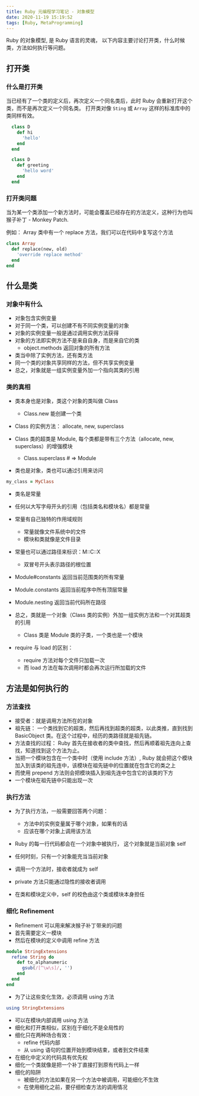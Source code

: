 ```yaml
---
title: Ruby 元编程学习笔记 - 对象模型
date: 2020-11-19 15:19:52
tags: [Ruby, MetaProgramming]
---
```


Ruby 的对象模型, 是 Ruby 语言的灵魂， 以下内容主要讨论打开类，什么时候类，方法如何执行等问题。

<!--more-->

## 打开类

### 什么是打开类

当已经有了一个类的定义后，再次定义一个同名类后，此时 Ruby 会重新打开这个类，而不是再次定义一个同名类。
打开类对像 `Sting` 或 `Array` 这样的标准库中的类同样有效。

```ruby
  class D
    def hi
      'hello'
    end
  end

  class D
    def greeting
      'hello word'
    end
  end
```

### 打开类问题

当为某一个类添加一个新方法时，可能会覆盖已经存在的方法定义，这种行为也叫猴子补丁 - Monkey Patch.

例如： Array 类中有一个 replace 方法，我们可以在代码中复写这个方法

```ruby
class Array
  def replace(new, old)
    'override replace method'
  end
end
```

## 什么是类

### 对象中有什么

- 对象包含实例变量
- 对于同一个类，可以创建不有不同实例变量的对象
- 对象的实例变量一般是通过调用实例方法获得
- 对象的方法即实例方法不是来自自身，而是来自它的类
  - object.methods 返回对象的所有方法
- 类当中除了实例方法，还有类方法
- 同一个类的对象共享同样的方法，但不共享实例变量
- 总之，对象就是一组实例变量外加一个指向其类的引用


### 类的真相

- 类本身也是对象，类这个对象的类叫做 Class
  -  Class.new 能创建一个类

- Class 的实例方法： allocate, new, superclass

- Class 类的超类是 Module, 每个类都是带有三个方法（allocate, new, superclass）的增强模块
  - Class.superclass # => Module

- 类也是对象，类也可以通过引用来访问

```ruby
my_class = MyClass
```

- 类名是常量

- 任何以大写字母开头的引用（包括类名和模块名）都是常量
- 常量有自己独特的作用域规则
  - 常量就像文件系统中的文件
  - 模块和类就像是文件目录
- 常量也可以通过路径来标识：M::C::X
  - 双冒号开头表示路径的根位置


- Module#constants 返回当前范围类的所有常量
- Module.constants 返回当前程序中所有顶层常量
- Module.nesting 返回当前代码所在路径
- 总之，类就是一个对象（Class 类的实例）外加一组实例方法和一个对其超类的引用
  - Class 类是 Module 类的子类，一个类也是一个模块

- require 与 load 的区别：
  - require 方法对每个文件只加载一次
  - 而 load 方法在每次调用时都会再次运行所加载的文件


## 方法是如何执行的

### 方法查找

- 接受者：就是调用方法所在的对象
- 祖先链： 一个类找到它的超类，然后再找到超类的超类，以此类推，直到找到 BasicObject 类。在这个过程中，经历的类路径就是祖先链。
- 方法查找的过程： Ruby 首先在接收者的类中查找，然后再顺着祖先连向上查找，知道找到这个方法为止。
- 当把一个模块包含在一个类中时（使用 include 方法）, Ruby 就会把这个模块加入到该类的祖先连中，该模块在祖先链中的位置就在包含它的类之上
- 而使用 prepend 方法则会把模块插入到祖先连中包含它的该类的下方
- 一个模块在祖先链中只能出现一次

### 执行方法

- 为了执行方法，一般需要回答两个问题：
  - 方法中的实例变量属于哪个对象，如果有的话
  - 应该在哪个对象上调用该方法

- Ruby 的每一行代码都会在一个对象中被执行， 这个对象就是当前对象 self

- 任何时刻，只有一个对象能充当当前对象
- 调用一个方法时，接收者就成为 self
- private 方法只能通过隐性的接收者调用
- 在类和模块定义中，self 的校色由这个类或模块本身担任

### 细化 Refinement

- Refinement 可以用来解决猴子补丁带来的问题
- 首先需要定义一模块
- 然后在模块的定义中调用 refine 方法

```ruby
module StringExtensions
  refine String do
    def to_alphanumeric
      gsub(/[^\w\s]/, '')
    end
  end
end
```
- 为了让这些变化生效，必须调用 using 方法

```ruby
using StringExtensions
```

- 可以在模块内部调用 using 方法
- 细化和打开类相似，区别在于细化不是全局性的
- 细化只在两种场合有效：
  - refine 代码内部
  - 从 using 语句的位置开始到模块结束，或者到文件结束
- 在细化中定义的代码具有优先权
- 细化一个类就像是把一个补丁直接打到原有代码上一样
- 细化的陷阱
  - 被细化的方法如果在另一个方法中被调用，可能细化不生效
  - 在使用细化之前，要仔细检查方法的调用情况
